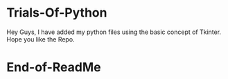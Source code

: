 # Trials-Of-Python
Hey Guys,
I have added my python files using the basic concept of Tkinter.
Hope you like the Repo.
# End-of-ReadMe
